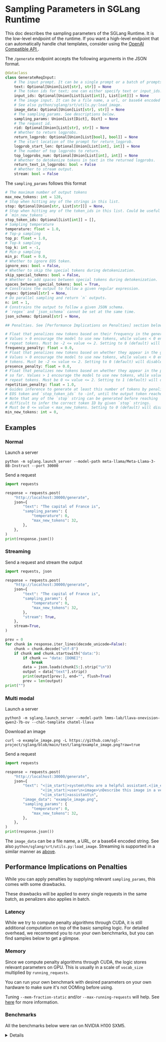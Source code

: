 # Sampling Parameters in SGLang Runtime
This doc describes the sampling parameters of the SGLang Runtime.
It is the low-level endpoint of the runtime.
If you want a high-level endpoint that can automatically handle chat templates, consider using the [OpenAI Compatible API
](https://github.com/sgl-project/sglang?tab=readme-ov-file#openai-compatible-api).

The `/generate` endpoint accepts the following arguments in the JSON format.

```python
@dataclass
class GenerateReqInput:
    # The input prompt. It can be a single prompt or a batch of prompts.
    text: Optional[Union[List[str], str]] = None
    # The token ids for text; one can either specify text or input_ids.
    input_ids: Optional[Union[List[List[int]], List[int]]] = None
    # The image input. It can be a file name, a url, or base64 encoded string.
    # See also python/sglang/srt/utils.py:load_image.
    image_data: Optional[Union[List[str], str]] = None
    # The sampling_params. See descriptions below.
    sampling_params: Union[List[Dict], Dict] = None
    # The request id.
    rid: Optional[Union[List[str], str]] = None
    # Whether to return logprobs.
    return_logprob: Optional[Union[List[bool], bool]] = None
    # The start location of the prompt for return_logprob.
    logprob_start_len: Optional[Union[List[int], int]] = None
    # The number of top logprobs to return.
    top_logprobs_num: Optional[Union[List[int], int]] = None
    # Whether to detokenize tokens in text in the returned logprobs.
    return_text_in_logprobs: bool = False
    # Whether to stream output.
    stream: bool = False
```

The `sampling_params` follows this format

```python
# The maximum number of output tokens
max_new_tokens: int = 128,
# Stop when hitting any of the strings in this list.
stop: Optional[Union[str, List[str]]] = None,
# Stop when hitting any of the token_ids in this list. Could be useful when mixed with
# `min_new_tokens`.
stop_token_ids: Optional[List[int]] = [],
# Sampling temperature
temperature: float = 1.0,
# Top-p sampling
top_p: float = 1.0,
# Top-k sampling
top_k: int = -1,
# Min-p sampling
min_p: float = 0.0,
# Whether to ignore EOS token.
ignore_eos: bool = False,
# Whether to skip the special tokens during detokenization.
skip_special_tokens: bool = False,
# Whether to add spaces between special tokens during detokenization.
spaces_between_special_tokens: bool = True,
# Constrains the output to follow a given regular expression.
regex: Optional[str] = None,
# Do parallel sampling and return `n` outputs.
n: int = 1,
# Constrains the output to follow a given JSON schema.
# `regex` and `json_schema` cannot be set at the same time.
json_schema: Optional[str] = None,

## Penalties. See [Performance Implications on Penalties] section below for more informations.

# Float that penalizes new tokens based on their frequency in the generated text so far.
# Values > 0 encourage the model to use new tokens, while values < 0 encourage the model to
# repeat tokens. Must be -2 <= value <= 2. Setting to 0 (default) will disable this penalty.
frequency_penalty: float = 0.0,
# Float that penalizes new tokens based on whether they appear in the generated text so far.
# Values > 0 encourage the model to use new tokens, while values < 0 encourage the model to repeat
# tokens. Must be -2 <= value <= 2. Setting to 0 (default) will disable this penalty.
presence_penalty: float = 0.0,
# Float that penalizes new tokens based on whether they appear in the prompt and the generated text
# so far. Values > 1 encourage the model to use new tokens, while values < 1 encourage the model to
# repeat tokens. Must be 0 <= value <= 2. Setting to 1 (default) will disable this penalty.
repetition_penalty: float = 1.0,
# Guides inference to generate at least this number of tokens by penalizing logits of tokenizer's
# EOS token and `stop_token_ids` to -inf, until the output token reaches given length.
# Note that any of the `stop` string can be generated before reaching `min_new_tokens`, as it is
# difficult to infer the correct token ID by given `stop` strings.
# Must be 0 <= value < max_new_tokens. Setting to 0 (default) will disable this penalty.
min_new_tokens: int = 0,
```

## Examples

### Normal
Launch a server
```
python -m sglang.launch_server --model-path meta-llama/Meta-Llama-3-8B-Instruct --port 30000
```

Send a request
```python
import requests

response = requests.post(
    "http://localhost:30000/generate",
    json={
        "text": "The capital of France is",
        "sampling_params": {
            "temperature": 0,
            "max_new_tokens": 32,
        },
    },
)
print(response.json())
```

### Streaming
Send a request and stream the output
```python
import requests, json

response = requests.post(
    "http://localhost:30000/generate",
    json={
        "text": "The capital of France is",
        "sampling_params": {
            "temperature": 0,
            "max_new_tokens": 32,
        },
        "stream": True,
    },
    stream=True,
)

prev = 0
for chunk in response.iter_lines(decode_unicode=False):
    chunk = chunk.decode("utf-8")
    if chunk and chunk.startswith("data:"):
        if chunk == "data: [DONE]":
            break
        data = json.loads(chunk[5:].strip("\n"))
        output = data["text"].strip()
        print(output[prev:], end="", flush=True)
        prev = len(output)
print("")
```

### Multi modal

Launch a server
```
python3 -m sglang.launch_server --model-path lmms-lab/llava-onevision-qwen2-7b-ov --chat-template chatml-llava
```

Download an image
```
curl -o example_image.png -L https://github.com/sgl-project/sglang/blob/main/test/lang/example_image.png?raw=true
```

Send a request
```python
import requests

response = requests.post(
    "http://localhost:30000/generate",
    json={
        "text": "<|im_start|>system\nYou are a helpful assistant.<|im_end|>\n"
                "<|im_start|>user\n<image>\nDescribe this image in a very short sentence.<|im_end|>\n"
                "<|im_start|>assistant\n",
        "image_data": "example_image.png",
        "sampling_params": {
            "temperature": 0,
            "max_new_tokens": 32,
        },
    },
)
print(response.json())
```

The `image_data` can be a file name, a URL, or a base64 encoded string. See also `python/sglang/srt/utils.py:load_image`.
Streaming is supported in a similar manner as [above](#streaming).

## Performance Implications on Penalties

While you can apply penalties by supplying relevant `sampling_params`, this comes with some drawbacks.

These drawbacks will be applied to every single requests in the same batch, as penalizers also applies in batch.

### Latency

While we try to compute penalty algorithms through CUDA, it is still additional computation on top of the basic sampling logic. For detailed overhead, we recommend you to run your own benchmarks, but you can find samples below to get a glimpse.

### Memory

Since we compute penalty algorithms through CUDA, the logic stores relevant parameters on GPU. This is usually in a scale of `vocab_size` multiplied by `running_requests`.

You can run your own benchmark with desired parameters on your own hardware to make sure it's not OOMing before using.

Tuning `--mem-fraction-static` and/or `--max-running-requests` will help. See [here](hyperparameter_tuning.md#minor-tune---max-prefill-tokens---mem-fraction-static---max-running-requests) for more information.

### Benchmarks

All the benchmarks below were ran on NVIDIA H100 SXM5.

<details>

#### Baseline

Measured at [dc9d06d886151707f97d0b78095df9de262fd3c9](https://github.com/sgl-project/sglang/commit/dc9d06d886151707f97d0b78095df9de262fd3c9).

```
$ python3 -m sglang.bench_serving --backend sglang --port 8413 --dataset-name random --num-prompts 3000 --random-input 256 --random-output 512

============ Serving Benchmark Result ============
Backend:                                 sglang
Traffic request rate:                    inf
Successful requests:                     3000
Benchmark duration (s):                  66.11
Total input tokens:                      378633
Total generated tokens:                  775651
Total generated tokens (retokenized):    775118
Request throughput (req/s):              45.38
Input token throughput (tok/s):          5727.04
Output token throughput (tok/s):         11732.16
----------------End-to-End Latency----------------
Mean E2E Latency (ms):                   40881.94
Median E2E Latency (ms):                 43967.10
---------------Time to First Token----------------
Mean TTFT (ms):                          19884.75
Median TTFT (ms):                        14226.56
P99 TTFT (ms):                           47738.97
-----Time per Output Token (excl. 1st token)------
Mean TPOT (ms):                          91.96
Median TPOT (ms):                        90.11
P99 TPOT (ms):                           308.54
---------------Inter-token Latency----------------
Mean ITL (ms):                           174.54
Median ITL (ms):                         58.56
P99 ITL (ms):                            440.18
==================================================
```

#### All Together

```
$ python3 -m sglang.bench_serving --backend sglang --port 8413 --dataset-name random --num-prompts 3000 --random-input 256 --random-output 512 --extra-request-body '{
  "frequency_penalty": 1.1,
  "presence_penalty": 1.1,
  "repetition_penalty": 0.1,
  "min_new_tokens": 5
}'

============ Serving Benchmark Result ============
Backend:                                 sglang
Traffic request rate:                    inf
Successful requests:                     3000
Benchmark duration (s):                  78.35
Total input tokens:                      378633
Total generated tokens:                  775651
Total generated tokens (retokenized):    774756
Request throughput (req/s):              38.29
Input token throughput (tok/s):          4832.86
Output token throughput (tok/s):         9900.39
----------------End-to-End Latency----------------
Mean E2E Latency (ms):                   49017.68
Median E2E Latency (ms):                 52825.70
---------------Time to First Token----------------
Mean TTFT (ms):                          23892.60
Median TTFT (ms):                        18895.47
P99 TTFT (ms):                           57426.01
-----Time per Output Token (excl. 1st token)------
Mean TPOT (ms):                          114.54
Median TPOT (ms):                        107.27
P99 TPOT (ms):                           293.31
---------------Inter-token Latency----------------
Mean ITL (ms):                           205.68
Median ITL (ms):                         73.97
P99 ITL (ms):                            453.86
==================================================
```

#### Frequency Penalty

```
$ python3 -m sglang.bench_serving --backend sglang --port 8413 --dataset-name random --num-prompts 3000 --random-input 256 --random-output 512 --extra-request-body '{
    "frequency_penalty": 1.1
}'

============ Serving Benchmark Result ============
Backend:                                 sglang
Traffic request rate:                    inf
Successful requests:                     3000
Benchmark duration (s):                  72.72
Total input tokens:                      378633
Total generated tokens:                  775651
Total generated tokens (retokenized):    774955
Request throughput (req/s):              41.26
Input token throughput (tok/s):          5206.84
Output token throughput (tok/s):         10666.51
----------------End-to-End Latency----------------
Mean E2E Latency (ms):                   45445.56
Median E2E Latency (ms):                 48960.39
---------------Time to First Token----------------
Mean TTFT (ms):                          22363.16
Median TTFT (ms):                        17125.02
P99 TTFT (ms):                           52920.95
-----Time per Output Token (excl. 1st token)------
Mean TPOT (ms):                          104.71
Median TPOT (ms):                        98.30
P99 TPOT (ms):                           268.06
---------------Inter-token Latency----------------
Mean ITL (ms):                           191.60
Median ITL (ms):                         67.83
P99 ITL (ms):                            455.46
==================================================
```

#### Presence Penalty

```
$ python3 -m sglang.bench_serving --backend sglang --port 8413 --dataset-name random --num-prompts 3000 --random-input 256 --random-output 512 --extra-request-body '{
    "presence_penalty": 1.1
}'

============ Serving Benchmark Result ============
Backend:                                 sglang
Traffic request rate:                    inf
Successful requests:                     3000
Benchmark duration (s):                  72.04
Total input tokens:                      378633
Total generated tokens:                  775651
Total generated tokens (retokenized):    775210
Request throughput (req/s):              41.64
Input token throughput (tok/s):          5255.98
Output token throughput (tok/s):         10767.18
----------------End-to-End Latency----------------
Mean E2E Latency (ms):                   44926.61
Median E2E Latency (ms):                 48302.88
---------------Time to First Token----------------
Mean TTFT (ms):                          22095.39
Median TTFT (ms):                        16740.93
P99 TTFT (ms):                           52554.03
-----Time per Output Token (excl. 1st token)------
Mean TPOT (ms):                          103.54
Median TPOT (ms):                        97.37
P99 TPOT (ms):                           271.86
---------------Inter-token Latency----------------
Mean ITL (ms):                           189.86
Median ITL (ms):                         68.45
P99 ITL (ms):                            447.11
==================================================
```

#### Repetition Penalty

```
$ python3 -m sglang.bench_serving --backend sglang --port 8413 --dataset-name random --num-prompts 3000 --random-input 256 --random-output 512 --extra-request-body '{
    "repetition_penalty": 0.1
}'

============ Serving Benchmark Result ============
Backend: sglang
Traffic request rate: inf
Successful requests: 3000
Benchmark duration (s): 74.54
Total input tokens: 378633
Total generated tokens: 775651
Total generated tokens (retokenized): 766008
Request throughput (req/s): 40.24
Input token throughput (tok/s): 5079.36
Output token throughput (tok/s): 10405.35
----------------End-to-End Latency----------------
Mean E2E Latency (ms): 46530.38
Median E2E Latency (ms): 50302.65
---------------Time to First Token----------------
Mean TTFT (ms): 22603.47
Median TTFT (ms): 17167.08
P99 TTFT (ms): 54497.85
-----Time per Output Token (excl. 1st token)------
Mean TPOT (ms): 117.59
Median TPOT (ms): 101.79
P99 TPOT (ms): 320.04
---------------Inter-token Latency----------------
Mean ITL (ms): 195.26
Median ITL (ms): 69.51
P99 ITL (ms): 433.86
==================================================
```

#### Min New Tokens

The min new tokens penalizer computes until generation process reaches given `min_new_tokens`.

Dislike other penalizers, setting this to higher value will have more latency implications.

```
$ python3 -m sglang.bench_serving --backend sglang --port 8413 --dataset-name random --num-prompts 3000 --random-input 256 --random-output 512 --extra-request-body '{
    "min_new_tokens": 5
}'

============ Serving Benchmark Result ============
Backend: sglang
Traffic request rate: inf
Successful requests: 3000
Benchmark duration (s): 66.94
Total input tokens: 378633
Total generated tokens: 775651
Total generated tokens (retokenized): 775220
Request throughput (req/s): 44.81
Input token throughput (tok/s): 5656.13
Output token throughput (tok/s): 11586.90
----------------End-to-End Latency----------------
Mean E2E Latency (ms): 41888.55
Median E2E Latency (ms): 45354.16
---------------Time to First Token----------------
Mean TTFT (ms): 20866.91
Median TTFT (ms): 16219.79
P99 TTFT (ms): 49263.91
-----Time per Output Token (excl. 1st token)------
Mean TPOT (ms): 97.05
Median TPOT (ms): 89.76
P99 TPOT (ms): 233.50
---------------Inter-token Latency----------------
Mean ITL (ms): 179.17
Median ITL (ms): 55.08
P99 ITL (ms): 409.12
==================================================
```

</details>
